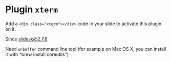 # Plugin `xterm`

Add a `<div class="xterm"></div>` code in your slide to activate this plugin on it.

Since slidesk@2.7.8

Need `unbuffer` command line tool (for example on Mac OS X, you can install it with "brew install coreutils")